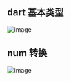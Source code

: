 ## dart 基本类型
![image](https://user-images.githubusercontent.com/84298308/232699694-b99fb693-d2b0-4f7b-b011-2ebf04ffca4a.png)


## num 转换
![image](https://user-images.githubusercontent.com/84298308/232699398-3f2d63ae-069c-427c-a8bf-71d51c484104.png)
